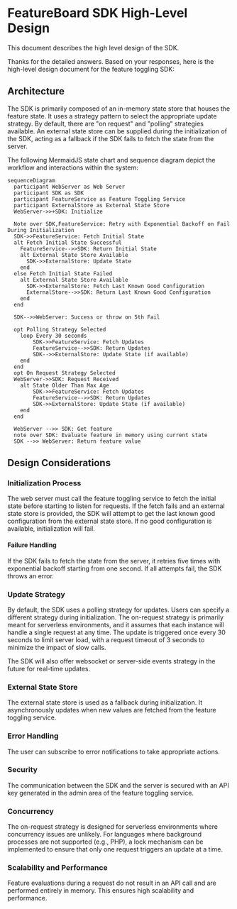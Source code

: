 # FeatureBoard SDK High-Level Design

This document describes the high level design of the SDK.

Thanks for the detailed answers. Based on your responses, here is the high-level design document for the feature toggling SDK:

## Architecture

The SDK is primarily composed of an in-memory state store that houses the feature state. It uses a strategy pattern to select the appropriate update strategy. By default, there are "on request" and "polling" strategies available. An external state store can be supplied during the initialization of the SDK, acting as a fallback if the SDK fails to fetch the state from the server.

The following MermaidJS state chart and sequence diagram depict the workflow and interactions within the system:

```mermaid
sequenceDiagram
  participant WebServer as Web Server
  participant SDK as SDK
  participant FeatureService as Feature Toggling Service
  participant ExternalStore as External State Store
  WebServer->>+SDK: Initialize

  Note over SDK,FeatureService: Retry with Exponential Backoff on Fail During Initialization
  SDK->>FeatureService: Fetch Initial State
  alt Fetch Initial State Successful
    FeatureService-->>SDK: Return Initial State
    alt External State Store Available
      SDK->>ExternalStore: Update State
    end
  else Fetch Initial State Failed
    alt External State Store Available
      SDK->>ExternalStore: Fetch Last Known Good Configuration
      ExternalStore-->>SDK: Return Last Known Good Configuration
    end
  end

  SDK-->>WebServer: Success or throw on 5th Fail

  opt Polling Strategy Selected
    loop Every 30 seconds
        SDK->>FeatureService: Fetch Updates
        FeatureService-->>SDK: Return Updates
        SDK-->>ExternalStore: Update State (if available)
    end
  end
  opt On Request Strategy Selected
  WebServer->>SDK: Request Received
    alt State Older Than Max Age
        SDK->>FeatureService: Fetch Updates
        FeatureService-->>SDK: Return Updates
        SDK->>ExternalStore: Update State (if available)
    end
  end

  WebServer -->> SDK: Get feature
  note over SDK: Evaluate feature in memory using current state
  SDK -->> WebServer: Return feature value

```

## Design Considerations

### Initialization Process

The web server must call the feature toggling service to fetch the initial state before starting to listen for requests. If the fetch fails and an external state store is provided, the SDK will attempt to get the last known good configuration from the external state store. If no good configuration is available, initialization will fail.

#### Failure Handling

If the SDK fails to fetch the state from the server, it retries five times with exponential backoff starting from one second. If all attempts fail, the SDK throws an error.

### Update Strategy

By default, the SDK uses a polling strategy for updates. Users can specify a different strategy during initialization. The on-request strategy is primarily meant for serverless environments, and it assumes that each instance will handle a single request at any time. The update is triggered once every 30 seconds to limit server load, with a request timeout of 3 seconds to minimize the impact of slow calls.

The SDK will also offer websocket or server-side events strategy in the future for real-time updates.

### External State Store

The external state store is used as a fallback during initialization. It asynchronously updates when new values are fetched from the feature toggling service.

### Error Handling

The user can subscribe to error notifications to take appropriate actions.

### Security

The communication between the SDK and the server is secured with an API key generated in the admin area of the feature toggling service.

### Concurrency

The on-request strategy is designed for serverless environments where concurrency issues are unlikely. For languages where background processes are not supported (e.g., PHP), a lock mechanism can be implemented to ensure that only one request triggers an update at a time.

### Scalability and Performance

Feature evaluations during a request do not result in an API call and are performed entirely in memory. This ensures high scalability and performance.
